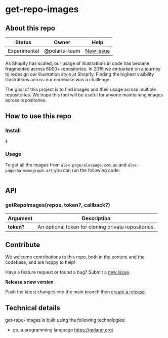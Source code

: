 # get-repo-images

## About this repo

| Status       | Owner         | Help                                                               |
| ------------ | ------------- | ------------------------------------------------------------------ |
| Experimental | @polaris-team | [New issue](https://github.com/Shopify/get-repo-images/issues/new) |

As Shopify has scaled, our usage of illustrations in code has become fragmented across 6000+ repositories. In 2019 we embarked on a journey to redesign our illustration style at Shopify. Finding the highest visibility illustrations across our codebase was a challenge.

The goal of this project is to find images and their usage across multiple repositories. We hope this tool will be useful for anyone maintaining images across repositories.

## How to use this repo

### Install

```
$ 
```

### Usage

To get all the images from `alex-page/alexpage.com.au` and `alex-page/harmonograph.art` you can run the following code:

```js

```

## API

### getRepoImages(repos, token?, callback?)

| Argument      | Description                                                                                                                                        |
| ------------- | -------------------------------------------------------------------------------------------------------------------------------------------------- |
| **token?**    | An optional token for cloning private repositories.                                                                                                |

## Contribute

We welcome contributions to this repo, both in the content and the codebase, and are happy to help!

Have a feature request or found a bug? Submit a [new issue](https://github.com/Shopify/get-repo-images/issues/new).

**Release a new version**

Push the latest changes into the main branch then [create a release](https://github.com/Shopify/get-repo-images/releases/new?target=main).

## Technical details

get-repo-images is built using the following technologies:

- go, a programming language https://golang.org/
